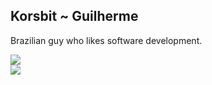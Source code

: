<h2 align="left">Korsbit ~ Guilherme</h2>

<div align="left">
<p>Brazilian guy who likes software development.</p>
</div>


<!-- <div>
	![Korsbits github stats](https://github-readme-stats.vercel.app/api?username=korsbit&show_icons=true&theme=radical)
</div>
<div>
	![Top-Languages](https://github-readme-stats.vercel.app/api/top-langs/?username=korsbit&hide_progress=true&theme=radical)
</div> -->

<div>
	<img src="https://github-readme-stats.vercel.app/api?username=korsbit&show_icons=true&theme=radical"/>
</div>

<div>
	<img src="https://github-readme-stats.vercel.app/api/top-langs/?username=korsbit&hide_progress=true&theme=radical"/>
</div>